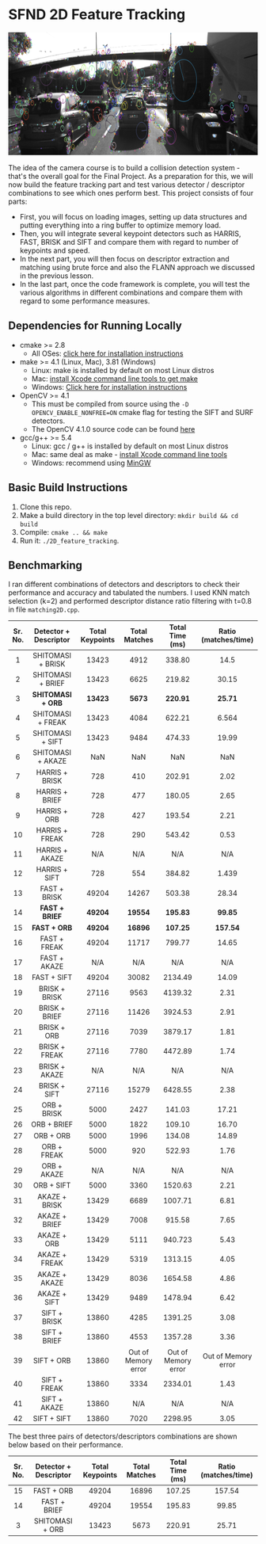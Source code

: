 # SFND 2D Feature Tracking

<img src="images/keypoints.png" width="820" height="248" />

The idea of the camera course is to build a collision detection system - that's the overall goal for the Final Project. As a preparation for this, we will now build the feature tracking part and test various detector / descriptor combinations to see which ones perform best. This project consists of four parts:

* First, you will focus on loading images, setting up data structures and putting everything into a ring buffer to optimize memory load. 
* Then, you will integrate several keypoint detectors such as HARRIS, FAST, BRISK and SIFT and compare them with regard to number of keypoints and speed. 
* In the next part, you will then focus on descriptor extraction and matching using brute force and also the FLANN approach we discussed in the previous lesson. 
* In the last part, once the code framework is complete, you will test the various algorithms in different combinations and compare them with regard to some performance measures. 


## Dependencies for Running Locally
* cmake >= 2.8
  * All OSes: [click here for installation instructions](https://cmake.org/install/)
* make >= 4.1 (Linux, Mac), 3.81 (Windows)
  * Linux: make is installed by default on most Linux distros
  * Mac: [install Xcode command line tools to get make](https://developer.apple.com/xcode/features/)
  * Windows: [Click here for installation instructions](http://gnuwin32.sourceforge.net/packages/make.htm)
* OpenCV >= 4.1
  * This must be compiled from source using the `-D OPENCV_ENABLE_NONFREE=ON` cmake flag for testing the SIFT and SURF detectors.
  * The OpenCV 4.1.0 source code can be found [here](https://github.com/opencv/opencv/tree/4.1.0)
* gcc/g++ >= 5.4
  * Linux: gcc / g++ is installed by default on most Linux distros
  * Mac: same deal as make - [install Xcode command line tools](https://developer.apple.com/xcode/features/)
  * Windows: recommend using [MinGW](http://www.mingw.org/)

## Basic Build Instructions

1. Clone this repo.
2. Make a build directory in the top level directory: `mkdir build && cd build`
3. Compile: `cmake .. && make`
4. Run it: `./2D_feature_tracking`.

## Benchmarking

I ran different combinations of detectors and descriptors to check their performance and accuracy and tabulated the numbers.
I used  KNN match selection (k=2) and performed descriptor distance ratio filtering with t=0.8 in file `matching2D.cpp`.

|Sr. No. | Detector + Descriptor |Total Keypoints |Total Matches |Total Time (ms) |Ratio (matches/time) |
|:---:|:---:|:----:|:-----:|:-----:|:-----:|
|1 | SHITOMASI + BRISK |13423 |4912 |338.80 |14.5 |
|2 | SHITOMASI + BRIEF |13423 |6625 |219.82 |30.15 |
|3 | **SHITOMASI + ORB** |**13423** |**5673** |**220.91** |**25.71** |
|4 | SHITOMASI + FREAK |13423 |4084 |622.21 |6.564 |
|5 | SHITOMASI + SIFT |13423 |9484 |474.33 |19.99 |
|6 | SHITOMASI + AKAZE |NaN |NaN |NaN |NaN |
|7 | HARRIS + BRISK |728 |410 |202.91 |2.02 |
|8 | HARRIS + BRIEF |728 |477 |180.05 |2.65 |
|9 | HARRIS + ORB |728 |427 |193.54 |2.21 |
|10 | HARRIS + FREAK |728 |290 |543.42 |0.53 |
|11 | HARRIS + AKAZE |N/A |N/A |N/A |N/A|
|12 | HARRIS + SIFT |728 |554 |384.82 |1.439 |
|13 | FAST + BRISK |49204 |14267 |503.38 |28.34 |
|14 | **FAST + BRIEF** |**49204** |**19554** |**195.83** |**99.85** |
|15 | **FAST + ORB** |**49204** |**16896** |**107.25** |**157.54** |
|16 | FAST + FREAK |49204 |11717|799.77 |14.65 |
|17 | FAST + AKAZE |N/A |N/A |N/A |N/A|
|18 | FAST + SIFT |49204 |30082 |2134.49 |14.09 |
|19 | BRISK + BRISK |27116 |9563 |4139.32 |2.31 |
|20 | BRISK + BRIEF |27116 |11426|3924.53 |2.91 |
|21 | BRISK + ORB |27116 |7039 |3879.17 |1.81 |
|22 | BRISK + FREAK |27116 |7780 |4472.89|1.74 |
|23 | BRISK + AKAZE |N/A |N/A |N/A |N/A|
|24 | BRISK + SIFT |27116 |15279 |6428.55 |2.38|
|25 | ORB + BRISK |5000 |2427 |141.03 |17.21 |
|26 | ORB + BRIEF |5000 |1822 |109.10 |16.70 |
|27 | ORB + ORB |5000 |1996 |134.08 |14.89 |
|28 | ORB + FREAK |5000 |920 |522.93 |1.76 |
|29 | ORB + AKAZE |N/A |N/A |N/A |N/A|
|30 | ORB + SIFT |5000 |3360 |1520.63 |2.21 |
|31 | AKAZE + BRISK |13429 |6689 |1007.71 |6.81 |
|32 | AKAZE + BRIEF |13429 |7008 |915.58 |7.65 |
|33 | AKAZE + ORB |13429 |5111 |940.723 |5.43 |
|34 | AKAZE + FREAK |13429 |5319 |1313.15 |4.05 |
|35 | AKAZE + AKAZE |13429 |8036 |1654.58 |4.86 |
|36 | AKAZE + SIFT |13429 |9489 |1478.94|6.42 |
|37 | SIFT + BRISK |13860 |4285 |1391.25 |3.08 |
|38 | SIFT + BRIEF |13860 |4553 |1357.28 |3.36 |
|39 | SIFT + ORB |13860 |Out of Memory error |Out of Memory error |Out of Memory error 
|40 | SIFT + FREAK |13860 |3334 |2334.01 |1.43 |
|41 | SIFT + AKAZE |13860|N/A |N/A| N/A|
|42 | SIFT + SIFT |13860 |7020 |2298.95 |3.05 |

The best three pairs of detectors/descriptors combinations are shown below based on their performance.

|Sr. No. | Detector + Descriptor |Total Keypoints |Total Matches |Total Time (ms) |Ratio (matches/time) |
|:---:|:---:|:----:|:-----:|:-----:|:-----:|
|15 | FAST + ORB |49204 |16896 |107.25 |157.54 |
|14 | FAST + BRIEF |49204 |19554 |195.83 |99.85 |
|3 | SHITOMASI + ORB |13423 |5673 |220.91 |25.71 |

